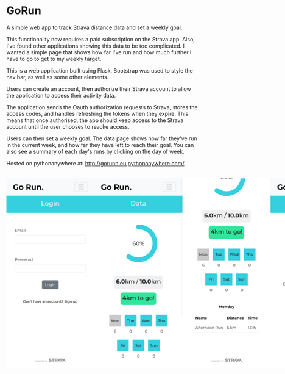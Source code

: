 # GoRun

A simple web app to track Strava distance data and set a weekly goal.

This functionality now requires a paid subscription on the Strava app. Also, I've found other applications showing this data to be too complicated.
I wanted a simple page that shows how far I've run and how much further I have to go to get to my weekly target.

This is a web application built using Flask.
Bootstrap was used to style the nav bar, as well as some other elements.

Users can create an account, then authorize their Strava account to allow the application to access their activity data.

The application sends the Oauth authorization requests to Strava, stores the access codes, and handles refreshing the tokens when they expire. This means that
once authorised, the app should keep access to the Strava account until the user chooses to revoke access.

Users can then set a weekly goal. The data page shows how far they've run in the current week, and how far they have left to reach their goal.
You can also see a summary of each day's runs by clicking on the day of week.

Hosted on pythonanywhere at: http://gorunn.eu.pythonanywhere.com/

<br>

<div style="display:flex">
  <img src="/Screenshots/gorun_login.png" style="height:500px" alt="Login page">
  <img src="/Screenshots/gorun_home.png" style="height:500px" alt="Home page">
  <img src="/Screenshots/gorun_home2.png" style="height:500px" alt="Home page 2">
  <img src="/Screenshots/gorun_account.png" style="height:500px" alt="Account page">
  <img src="/Screenshots/gorun_Oauth.png" style="height:500px" alt="Strava Oauth">
</div>
